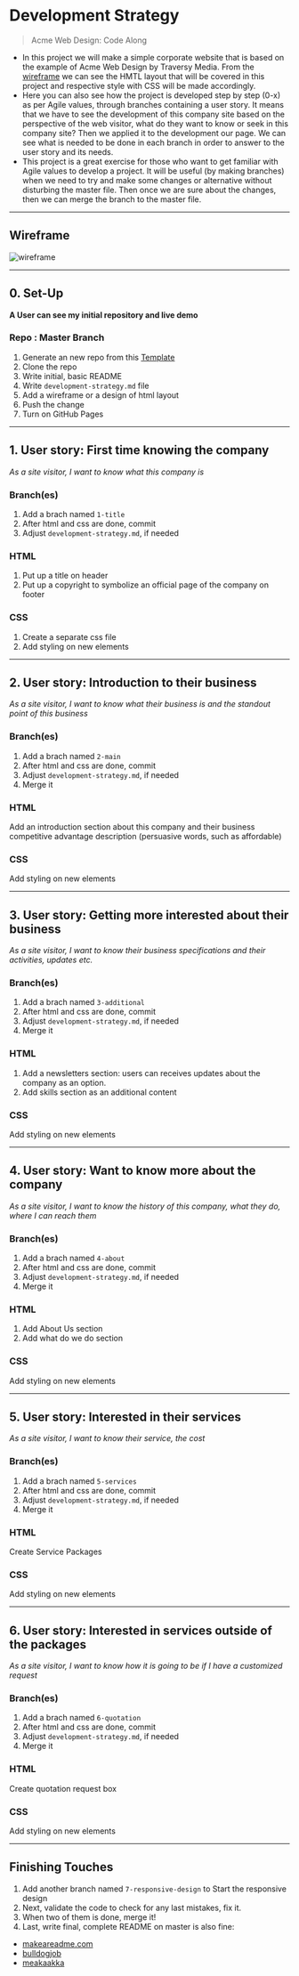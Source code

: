 # Development Strategy

> Acme Web Design: Code Along

* In this project we will make a simple corporate website that is based on the example of Acme Web Design by Traversy Media. From the [wireframe](#wireframe) we can see the HMTL layout that will be covered in this project and respective style with CSS will be made accordingly.
* Here you can also see how the project is developed step by step (0-x) as per Agile values, through branches containing a user story. It means that we have to see the development of this company site based on the perspective of the web visitor, what do they want to know or seek in this company site? Then we applied it to the development our page. We can see what is needed to be done in each branch in order to answer to the user story and its needs.
* This project is a great exercise for those who want to get familiar with Agile values to develop a project. It will be useful (by making branches) when we need to try and make some changes or alternative without disturbing the master file. Then once we are sure about the changes, then we can merge the branch to the master file.   

---

## Wireframe

<!-- include a wireframe for your project in this repository, and display it here -->
<!-- wireframe.cc is a good site for getting started with wireframes -->
![wireframe]()

---

## 0. Set-Up

__A User can see my initial repository and live demo__

### Repo : Master Branch

1. Generate an new repo from this [Template](https://github.com/adekimpianna/w3-validation-template)
1. Clone the repo
1. Write initial, basic README
1. Write `development-strategy.md` file
1. Add a wireframe or a design of html layout
1. Push the change
1. Turn on GitHub Pages

---

## 1. User story: First time knowing the company

_As a site visitor, I want to know what this company is_

### Branch(es)

1. Add a brach named `1-title`
2. After html and css are done, commit
3. Adjust `development-strategy.md`, if needed

### HTML

1. Put up a title on header
2. Put up a copyright to symbolize an official page of the company on footer

### CSS

1. Create a separate css file
2. Add styling on new elements

---

## 2. User story: Introduction to their business 

_As a site visitor, I want to know what their business is and the standout point of this business_

### Branch(es)

1. Add a brach named `2-main`
2. After html and css are done, commit
3. Adjust `development-strategy.md`, if needed
4. Merge it

### HTML

Add an introduction section about this company and their business competitive advantage description (persuasive words, such as affordable)

### CSS

Add styling on new elements

---

## 3. User story: Getting more interested about their business

_As a site visitor, I want to know their business specifications and their activities, updates etc._

### Branch(es)

1. Add a brach named `3-additional`
2. After html and css are done, commit
3. Adjust `development-strategy.md`, if needed
4. Merge it

### HTML

1. Add a newsletters section: users can receives updates about the company as an option. 
1. Add skills section as an additional content

### CSS

Add styling on new elements

---

## 4. User story: Want to know more about the company

_As a site visitor, I want to know the history of this company, what they do, where I can reach them_

### Branch(es)

1. Add a brach named `4-about` 
2. After html and css are done, commit
3. Adjust `development-strategy.md`, if needed
4. Merge it

### HTML

1. Add About Us section
2. Add what do we do section

### CSS

Add styling on new elements

---

## 5. User story: Interested in their services

_As a site visitor, I want to know their service, the cost_

### Branch(es)

1. Add a brach named `5-services`
2. After html and css are done, commit
3. Adjust `development-strategy.md`, if needed
4. Merge it

### HTML

Create Service Packages 

### CSS

Add styling on new elements

---

## 6. User story: Interested in services outside of the packages 

_As a site visitor, I want to know how it is going to be if I have a customized request_

### Branch(es)

1. Add a brach named `6-quotation`
2. After html and css are done, commit
3. Adjust `development-strategy.md`, if needed 
4. Merge it 

### HTML

Create quotation request box

### CSS

Add styling on new elements

---

## Finishing Touches

1. Add another branch named `7-responsive-design` to Start the responsive design
1. Next, validate the code to check for any last mistakes, fix it.
1. When two of them is done, merge it!
1. Last, write final, complete README on master is also fine:
  - [makeareadme.com](https://www.makeareadme.com/)
  - [bulldogjob](https://bulldogjob.com/news/449-how-to-write-a-good-readme-for-your-github-project)
  - [meakaakka](https://medium.com/@meakaakka/a-beginners-guide-to-writing-a-kickass-readme-7ac01da88ab3) 

